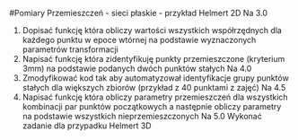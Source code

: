 #Pomiary Przemieszczeń - sieci płaskie - przykład Helmert 2D
Na 3.0
1. Dopisać funkcję która obliczy wartości wszystkich współrzędnych dla każdego punktu w epoce wtórnej na podstawie wyznaczonych parametrów transformacji
2. Napisać funkcję która zidentyfikuję punkty przemieszczone (kryterium 3mm) na podstawie podanych dwóch punktów stałych
Na 4.0
3. Zmodyfikować kod tak aby automatyzował identyfikacje grupy punktów stałych dla większych zbiorów (przykład z 40 punktami z zajęć)
Na 4.5
4. Napisać funkcję która obliczy parametry przemieszczeń dla wszystkich kombinacji par punktów początkowych a następnie obliczy parametry na podstawie wszystkich nieprzemieszczonych
Na 5.0
Wykonać zadanie dla przypadku Helmert 3D

